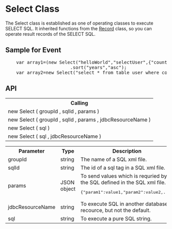<H1>Select Class</H1>

The Select class is established as one of operating classes to execute SELECT SQL.
It inherited functions from the <a href="api_record.md">Record</a> class, so you can operate result records of the SELECT SQL.

<h2>Sample for Event</h2>
<pre>
	var array1=(new Select("helloWorld","selectUser",{"country":"China"}))
						.sort("years","asc");
	var array2=new Select("select * from table_user where country='China' order years asc");
</pre>

<h2>API</h2>

<table>
<tr><th>Calling</th></tr>
<tr><td>new Select ( groupId , sqlId , params )</td></tr>
<tr><td>new Select ( groupId , sqlId , params , jdbcResourceName )</td></tr>
<tr><td>new Select ( sql )</td></tr>
<tr><td>new Select ( sql , jdbcResourceName )</td></tr>
</table>

<table>
<tr><th>Parameter</th><th>Type</th><th>Description</th></tr>
<tr><td>groupId</td><td>string</td><td>The name of a SQL xml file.</td></tr>
<tr><td>sqlId</td><td>string</td><td>The id of a sql tag in a SQL xml file.</td></tr>
<tr><td>params</td><td>JSON object</td>
<td>To send values which is requried by the SQL defined in the SQL xml file. 
<pre>{"param1":value1,"param2":value2,...}</pre>
</td></tr>
<tr><td>jdbcResourceName</td><td>string</td><td>To execute SQL in another database recource, but not the default. </td></tr>
<tr><td>sql</td><td>string</td><td>To execute a pure SQL string.</td></tr>
</table>

